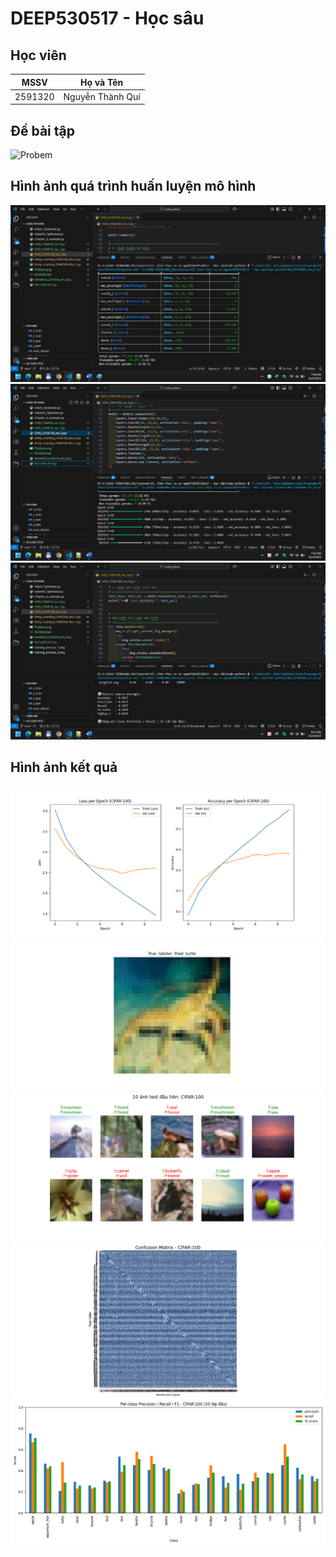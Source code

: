 # DEEP530517 - Học sâu

## Học viên

| MSSV    | Họ và Tên        |
| ------- | ---------------- |
| 2591320 | Nguyễn Thành Quí |

## Đề bài tập
![Probem](Problem.png)
## Hình ảnh quá trình huấn luyện mô hình

![training process 1](/images/training_process_1.png)
![training process 1](/images/training_process_2.png)
![training process 1](/images/training_process_3.png)

## Hình ảnh kết quả

![result 1](/images/Figure_1.png)
![result 1](/images/Figure_2.png)
![result 1](/images/Figure_3.png)
![result 1](/images/Figure_4.png)
![result 1](/images/Figure_5.png)